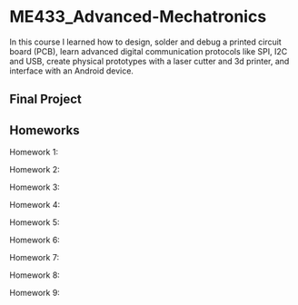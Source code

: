 # ME433_Advanced-Mechatronics

In this course I learned how to design, solder and debug a printed circuit board (PCB), learn advanced digital communication protocols like SPI, I2C and USB, create physical prototypes with a laser cutter and 3d printer, and interface with an Android device.

## Final Project

## Homeworks

Homework 1:

Homework 2:

Homework 3:

Homework 4:

Homework 5:

Homework 6:

Homework 7:

Homework 8:

Homework 9:

